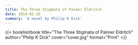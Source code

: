 ```yaml
---
title: The Three Stigmata of Palmer Eldritch
date: 2014-02-26
summary: 'A novel by Philip K Dick'
---
```


{{< booklist/book
title="The Three Stigmata of Palmer Eldritch"
author="Philip K Dick"
cover="cover.jpg"
format="Print" >}}
